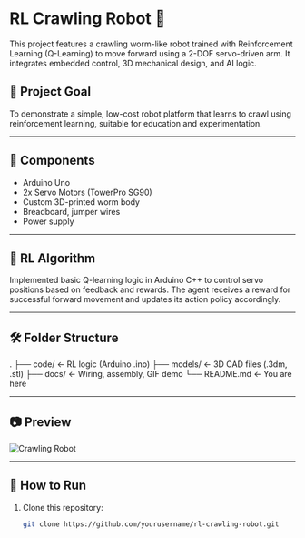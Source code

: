 # RL Crawling Robot 🐛

This project features a crawling worm-like robot trained with Reinforcement Learning (Q-Learning) to move forward using a 2-DOF servo-driven arm. It integrates embedded control, 3D mechanical design, and AI logic.

## 🎯 Project Goal

To demonstrate a simple, low-cost robot platform that learns to crawl using reinforcement learning, suitable for education and experimentation.

---

## 🔧 Components

- Arduino Uno
- 2x Servo Motors (TowerPro SG90)
- Custom 3D-printed worm body
- Breadboard, jumper wires
- Power supply

---

## 🧠 RL Algorithm

Implemented basic Q-learning logic in Arduino C++ to control servo positions based on feedback and rewards. The agent receives a reward for successful forward movement and updates its action policy accordingly.

---

## 🛠️ Folder Structure
.
├── code/ ← RL logic (Arduino .ino)
├── models/ ← 3D CAD files (.3dm, .stl)
├── docs/ ← Wiring, assembly, GIF demo
└── README.md ← You are here


---

## 📷 Preview

![Crawling Robot](docs/crawling-demo.gif)

---

## 🔄 How to Run

1. Clone this repository:
   ```bash
   git clone https://github.com/yourusername/rl-crawling-robot.git

